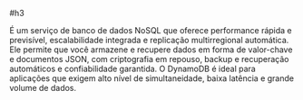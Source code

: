 #h3 

É um serviço de banco de dados NoSQL que oferece performance rápida e previsível, escalabilidade integrada e replicação multirregional automática. Ele permite que você armazene e recupere dados em forma de valor-chave e documentos JSON, com criptografia em repouso, backup e recuperação automáticos e confiabilidade garantida. O DynamoDB é ideal para aplicações que exigem alto nível de simultaneidade, baixa latência e grande volume de dados.